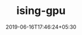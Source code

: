 ---
title: "ising-gpu"
date: 2019-06-16T17:46:24+05:30
type: "organisations"
org_name: "NVIDIA Corporation"
repo_desc: "GPU-accelerated Monte Carlo simulations of 2D Ising Model"
repo_link: https://github.com/NVIDIA/ising-gpu


---